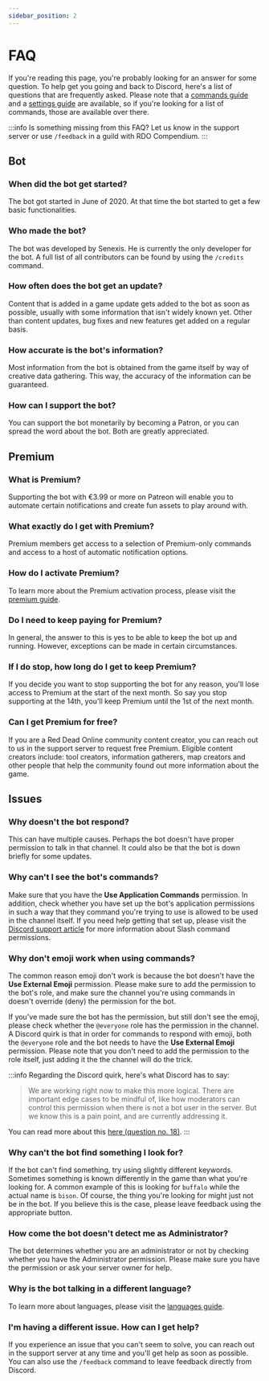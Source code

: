 ```yaml
---
sidebar_position: 2
---
```


# FAQ

If you're reading this page, you're probably looking for an answer for some question. To help get you going and back to Discord, here's a list of questions that are frequently asked.
Please note that a [commands guide](./guides/commands) and a [settings guide](./guides/settings) are available, so if you're looking for a list of commands, those are available over there.

:::info
Is something missing from this FAQ? Let us know in the support server or use `/feedback` in a guild with RDO Compendium.
:::

## Bot

### When did the bot get started?

The bot got started in June of 2020. At that time the bot started to get a few basic functionalities.

### Who made the bot?

The bot was developed by Senexis. He is currently the only developer for the bot. A full list of all contributors can be found by using the `/credits` command.

### How often does the bot get an update?

Content that is added in a game update gets added to the bot as soon as possible, usually with some information that isn't widely known yet.
Other than content updates, bug fixes and new features get added on a regular basis.

### How accurate is the bot's information?

Most information from the bot is obtained from the game itself by way of creative data gathering. This way, the accuracy of the information can be guaranteed.

### How can I support the bot?

You can support the bot monetarily by becoming a Patron, or you can spread the word about the bot. Both are greatly appreciated.

## Premium

### What is Premium?

Supporting the bot with €3.99 or more on Patreon will enable you to automate certain notifications and create fun assets to play around with.

### What exactly do I get with Premium?

Premium members get access to a selection of Premium-only commands and access to a host of automatic notification options.

### How do I activate Premium?

To learn more about the Premium activation process, please visit the [premium guide](./guides/premium).

### Do I need to keep paying for Premium?

In general, the answer to this is yes to be able to keep the bot up and running. However, exceptions can be made in certain circumstances.

### If I do stop, how long do I get to keep Premium?

If you decide you want to stop supporting the bot for any reason, you'll lose access to Premium at the start of the next month.
So say you stop supporting at the 14th, you'll keep Premium until the 1st of the next month.

### Can I get Premium for free?

If you are a Red Dead Online community content creator, you can reach out to us in the support server to request free Premium.
Eligible content creators include: tool creators, information gatherers, map creators and other people that help the community found out more information about the game.

## Issues

### Why doesn't the bot respond?

This can have multiple causes. Perhaps the bot doesn't have proper permission to talk in that channel. It could also be that the bot is down briefly for some updates.

### Why can't I see the bot's commands?

Make sure that you have the **Use Application Commands** permission. In addition, check whether you have set up the bot's application permissions in such a way that they command you're trying to use
is allowed to be used in the channel itself. If you need help getting that set up, please visit the
[Discord support article](https://support.discord.com/hc/en-us/articles/4644915651095-Command-Permissions) for more information about Slash command permissions.

### Why don't emoji work when using commands?

The common reason emoji don't work is because the bot doesn't have the **Use External Emoji** permission. Please make sure to add the permission to the bot's role, and make sure the channel you're
using commands in doesn't override (deny) the permission for the bot.

If you've made sure the bot has the permission, but still don't see the emoji, please check whether the `@everyone` role has the permission in the channel. A Discord quirk is that in order for
commands to respond with emoji, both the `@everyone` role and the bot needs to have the **Use External Emoji** permission. Please note that you don't need to add the permission to the role itself,
just adding it the the channel will do the trick.

:::info
Regarding the Discord quirk, here's what Discord has to say:

> We are working right now to make this more logical. There are important edge cases to be mindful of, like how moderators can control this permission when there is not a bot user in the server. But we
> know this is a pain point, and are currently addressing it.

You can read more about this [here (question no. 18)](https://time-mambo-c70.notion.site/DDevs-May-27-Q-A-17431321344b4ce7915fe7b5f83b1f41).
:::

### Why can't the bot find something I look for?

If the bot can't find something, try using slightly different keywords. Sometimes something is known differently in the game than what you're looking for.
A common example of this is looking for `buffalo` while the actual name is `bison`. Of course, the thing you're looking for might just not be in the bot.
If you believe this is the case, please leave feedback using the appropriate button.

### How come the bot doesn't detect me as Administrator?

The bot determines whether you are an administrator or not by checking whether you have the Administrator permission. Please make sure you have the permission or ask your server owner for help.

### Why is the bot talking in a different language?

To learn more about languages, please visit the [languages guide](./guides/languages).

### I'm having a different issue. How can I get help?

If you experience an issue that you can't seem to solve, you can reach out in the support server at any time and you'll get help as soon as possible. You can also use the `/feedback` command
to leave feedback directly from Discord.
